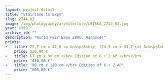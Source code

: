 ```yaml
---
layout: project-detail
title: "Staircase to Expo"
slug: 2744-02
image: /img/photography/architecture/LEISKA_2744-02.jpg
year: 1999
archive_id: ""
description: "World Fair Expo 2000, Hannover"
prints:
-   title: 29,7 cm x 42,0 cm &nbsp;&nbsp; (24,9 cm x 33,2 cm) &nbsp;&nbsp;</br> Edition of 120 + 6 AP </br></br>
    price: 120,00 €
-   title: 67 cm x 90 cm </br> Edition of 6 + 2 AP </br></br>
    price: "450,00 €"
-   title: "90 cm x 120 cm </br> Edition of 6 + 2 AP"
    price: "600,00 €"
---
```

